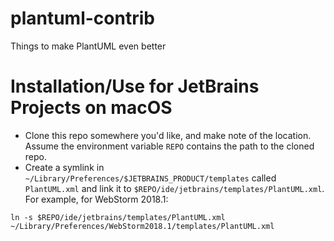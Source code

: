 # plantuml-contrib
Things to make PlantUML even better

# Installation/Use for JetBrains Projects on macOS

* Clone this repo somewhere you'd like, and make note of the location.  Assume the environment variable `REPO` contains the path to the cloned repo.
* Create a symlink in `~/Library/Preferences/$JETBRAINS_PRODUCT/templates` called `PlantUML.xml` and link it to `$REPO/ide/jetbrains/templates/PlantUML.xml`.  For example, for WebStorm 2018.1:
```
ln -s $REPO/ide/jetbrains/templates/PlantUML.xml ~/Library/Preferences/WebStorm2018.1/templates/PlantUML.xml
```
